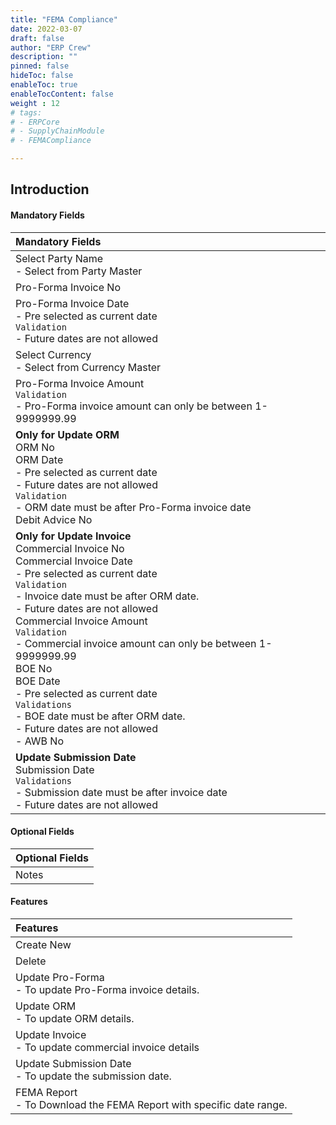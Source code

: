 ```yaml
---
title: "FEMA Compliance"
date: 2022-03-07
draft: false
author: "ERP Crew"
description: ""
pinned: false
hideToc: false
enableToc: true
enableTocContent: false
weight : 12
# tags: 
# - ERPCore 
# - SupplyChainModule
# - FEMACompliance

---
```


## Introduction 



#### Mandatory Fields

|Mandatory Fields|  
  |:------|
  | Select Party Name <br> - Select from Party Master
  | Pro-Forma Invoice No
  | Pro-Forma Invoice Date <br> - Pre selected as current date <br> `Validation` <br> - Future dates are not allowed
  | Select Currency <br> - Select from Currency Master
  | Pro-Forma Invoice Amount <br> `Validation`  <br>- Pro-Forma invoice amount can only be between 1-9999999.99
  | **Only for Update ORM** <br> ORM No <br> ORM Date <br> - Pre selected as current date <br> - Future dates are not allowed <br> `Validation`  <br>- ORM date must be after Pro-Forma invoice date   <br> Debit Advice No
  | **Only for Update Invoice** <br> Commercial Invoice No <br> Commercial Invoice Date  <br> - Pre selected as current date <br> `Validation`  <br>- Invoice date must be after ORM date. <br> - Future dates are not allowed <br> Commercial Invoice Amount <br> `Validation` <br> - Commercial invoice amount can only be between 1-9999999.99 <br> BOE No <br> BOE Date  <br> - Pre selected as current date  <br> `Validations` <br>  - BOE date must be after ORM date. <br> - Future dates are not allowed <br>- AWB No
  | **Update Submission Date** <br> Submission Date  <br> `Validations` <br> - Submission date must be after invoice date <br> - Future dates are not allowed

  
#### Optional Fields

|Optional Fields|  
  |:------|
  | Notes


#### Features

|Features| 
  |:------|
  | Create New 
  | Delete
  | Update Pro-Forma <br> - To update Pro-Forma invoice details.
  | Update ORM <br> - To update ORM details.
  | Update Invoice <br> - To update commercial invoice details
  | Update Submission Date <br> - To update the submission date.
  | FEMA Report <br> - To Download the FEMA Report with specific date range.
